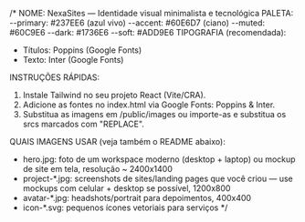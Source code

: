 /*
NOME: NexaSites — Identidade visual minimalista e tecnológica
PALETA:
  --primary: #237EE6 (azul vivo)
  --accent:  #60E6D7 (ciano)
  --muted:   #60C9E6
  --dark:    #1736E6
  --soft:    #ADD9E6
TIPOGRAFIA (recomendada):
  - Títulos: Poppins (Google Fonts)
  - Texto: Inter (Google Fonts)

INSTRUÇÕES RÁPIDAS:
  1) Instale Tailwind no seu projeto React (Vite/CRA). 
  2) Adicione as fontes no index.html via Google Fonts: Poppins & Inter.
  3) Substitua as imagens em /public/images ou importe-as e substitua os srcs marcados com "REPLACE".

QUAIS IMAGENS USAR (veja também o README abaixo):
  - hero.jpg: foto de um workspace moderno (desktop + laptop) ou mockup de site em tela, resolução ~ 2400x1400
  - project-*.jpg: screenshots de sites/landing pages que você criou — use mockups com celular + desktop se possível, 1200x800
  - avatar-*.jpg: headshots/portrait para depoimentos, 400x400
  - icon-*.svg: pequenos ícones vetoriais para serviços
*/

